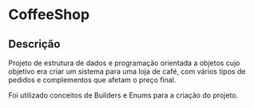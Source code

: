 # CoffeeShop

## Descrição

Projeto de estrutura de dados e programação orientada a objetos cujo objetivo era criar um sistema para uma loja de café, com vários tipos de pedidos e complementos que
afetam o preço final.

Foi utilizado conceitos de Builders e Enums para a criação do projeto.
